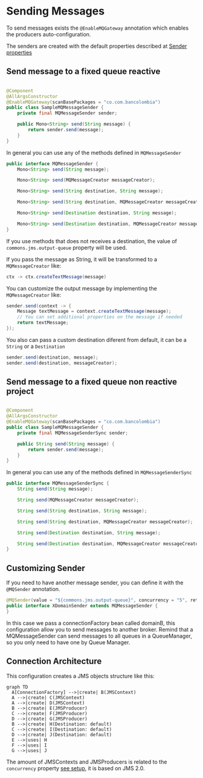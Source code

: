 # Sending Messages

To send messages exists the `@EnableMQGateway` annotation which enables the producers auto-configuration.

The senders are created with the default properties described at [Sender properties](/commons-jms/docs/configuration-properties#sender-properties)

## Send message to a fixed queue reactive

```java

@Component
@AllArgsConstructor
@EnableMQGateway(scanBasePackages = "co.com.bancolombia")
public class SampleMQMessageSender {
    private final MQMessageSender sender;

    public Mono<String> send(String message) {
        return sender.send(message);
    }
}
```

In general you can use any of the methods defined in `MQMessageSender`

```java
public interface MQMessageSender {
    Mono<String> send(String message);

    Mono<String> send(MQMessageCreator messageCreator);

    Mono<String> send(String destination, String message);

    Mono<String> send(String destination, MQMessageCreator messageCreator);

    Mono<String> send(Destination destination, String message);

    Mono<String> send(Destination destination, MQMessageCreator messageCreator);
}
```

If you use methods that does not receives a destination, the value of `commons.jms.output-queue` property will be used.

If you pass the message as String, it will be transformed to a `MQMessageCreator` like: 

```java
ctx -> ctx.createTextMessage(message)
```

You can customize the output message by implementing the `MQMessageCreator` like:

```java
sender.send(context -> {
    Message textMessage = context.createTextMessage(message);
    // You can set additional properties on the message if needed
    return textMessage;
});
```

You also can pass a custom destination diferent from default, it can be a `String` or a `Destination`

```java
sender.send(destination, message);
sender.send(destination, messageCreator);
```

## Send message to a fixed queue non reactive project

```java

@Component
@AllArgsConstructor
@EnableMQGateway(scanBasePackages = "co.com.bancolombia")
public class SampleMQMessageSender {
    private final MQMessageSenderSync sender;

    public String send(String message) {
        return sender.send(message);
    }
}
```

In general you can use any of the methods defined in `MQMessageSenderSync`

```java
public interface MQMessageSenderSync {
    String send(String message);

    String send(MQMessageCreator messageCreator);

    String send(String destination, String message);

    String send(String destination, MQMessageCreator messageCreator);

    String send(Destination destination, String message);

    String send(Destination destination, MQMessageCreator messageCreator);
}
```

## Customizing Sender

If you need to have another message sender, you can define it with the `@MQSender` annotation.

```java
@MQSender(value = "${commons.jms.output-queue}", concurrency = "5", retryConfig = "5", connectionFactory = "domainB")
public interface XDomainSender extends MQMessageSender {
}
```

In this case we pass a connectionFactory bean called domainB, this configuration allow you to send messages to another
broker. Remind that a MQMessageSender can send messages to all queues in a QueueManager, so you only need to have one by
Queue Manager.

## Connection Architecture

This configuration creates a JMS objects structure like this:

```mermaid
graph TD
  A[ConnectionFactory] -->|create| B(JMSContext)
  A -->|create| C(JMSContext)
  A -->|create| D(JMSContext)
  B -->|create| E(JMSProducer)
  C -->|create| F(JMSProducer)
  D -->|create| G(JMSProducer)
  B -->|create| H(Destination: default)
  C -->|create| I(Destination: default)
  D -->|create| J(Destination: default)
  E -->|uses| H
  F -->|uses| I
  G -->|uses| J
```

The amount of JMSContexts and JMSProducers is related to the `concurrency` property [see setup](#Setup), it is based on
JMS 2.0.